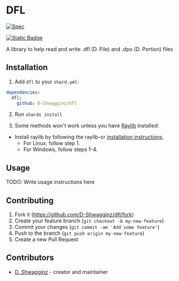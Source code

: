 # DFL

[![Spec](https://github.com/D-Shwagginz/dfl/actions/workflows/spec.yml/badge.svg)](https://github.com/D-Shwagginz/dfl/actions/workflows/spec.yml)

[![Static Badge](https://img.shields.io/badge/Check%20The-Docs-blue)](https://d-shwagginz.github.io/dfl/)

A library to help read and write .dfl (D. File) and .dpo (D. Portion) files

## Installation

1. Add `dfl` to your `shard.yml`:
```yml
dependencies:
  dfl:
    github: D-Shwagginz/dfl
```

2. Run `shards install`

3. Some methods won't work unless you have [Raylib](https://github.com/raysan5/raylib/releases) installed:

- Install raylib by following the raylib-cr [installation instructions](https://github.com/sol-vin/raylib-cr#installation).
  - For Linux, follow step 1.
  - For Windows, follow steps 1-4.

## Usage

TODO: Write usage instructions here

## Contributing

1. Fork it (<https://github.com/D-Shwagginz/dfl/fork>)
2. Create your feature branch (`git checkout -b my-new-feature`)
3. Commit your changes (`git commit -am 'Add some feature'`)
4. Push to the branch (`git push origin my-new-feature`)
5. Create a new Pull Request

## Contributors

- [D. Shwagginz](https://github.com/D-Shwagginz) - creator and maintainer
